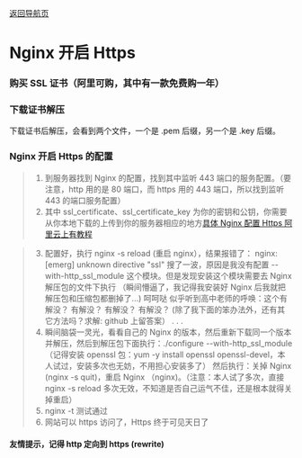 [返回导航页](https://cqzhen.github.io/blog.html "导航页面")

# Nginx 开启 Https

### 购买 SSL 证书（阿里可购，其中有一款免费购一年）
### 下载证书解压
下载证书后解压，会看到两个文件，一个是 .pem 后缀，另一个是 .key 后缀。
### Nginx 开启 Https 的配置
>1. 到服务器找到 Nginx 的配置，找到其中监听 443 端口的服务配置。（要注意，http 用的是 80 端口，而 https 用的 443 端口，所以找到监听 443 的端口服务配置）
>2. 其中 ssl_certificate、ssl_certificate_key 为你的密钥和公钥，你需要从你本地下载的上传到你的服务器相应的地方[具体 Nginx 配置 Https 阿里云上有教程](https://help.aliyun.com/document_detail/98728.html?spm=5176.2020520163.0.0.55c556a7xW6E2C '阿里 Nginx 配置 Htpps')

>3. 配置好，执行 nginx -s reload  (重启 nginx），结果报错了：
nginx: [emerg] unknown directive "ssl"
搜了一波，原因是我没有配置 --with-http_ssl_module 这个模块。但是发现安装这个模块需要去 Nginx 解压包的文件下执行 （瞬间懵逼了，我记得我安装好 Nginx 后我就把解压包和压缩包都删掉了...)
呵呵哒
似乎听到高中老师的呼唤：这个有解没？
有解没？
有解没？
有解没？
(除了我下面的笨办法外，还有其它方法吗？求解: github 上留答案）
.
.
.
>4. 瞬间脑袋一灵光，看看自己的 Nginx 的版本，然后重新下载同一个版本并解压，然后到解压包下面执行：./configure --with-http_ssl_module  （记得安装 openssl 包：yum -y install openssl openssl-devel，本人试过，安装多次也无妨，不用担心安装多了）
然后执行：关掉 Nginx (nginx -s quit)，重启 Nginx （nginx)。（注意：本人试了多次，直接nginx -s reload 多次无效，不知道是否自己运气不佳，还是根本就得关掉重启）
>5. nginx -t 测试通过
>6. 网站可以 https 访问了，Https 终于可见天日了 
#### 友情提示，记得 http 定向到 https (rewrite)
